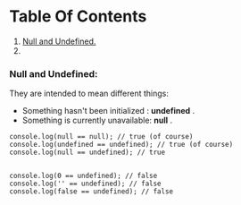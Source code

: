 # Table Of Contents
1. [ Null and Undefined. ](#null_undefined)
2. [  ](#maven)



<a name="null_undefined"></a>
### Null and Undefined:
They are intended to mean different things:
* Something hasn't been initialized : **undefined** .
* Something is currently unavailable: **null** .
```
console.log(null == null); // true (of course)
console.log(undefined == undefined); // true (of course)
console.log(null == undefined); // true


console.log(0 == undefined); // false
console.log('' == undefined); // false
console.log(false == undefined); // false

```
